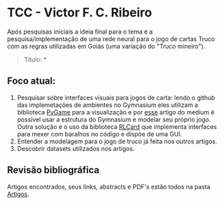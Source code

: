 # TCC - Victor F. C. Ribeiro
Após pesquisas iniciais a ideia final para o tema é a pesquisa/implementação de uma rede neural para o jogo de cartas Truco com as regras utilizadas em Goiás (uma variação do "Truco mineiro").

> Título: *

## Foco atual:
1. Pesquisar sobre interfaces visuais para jogos de carta: lendo o github das implemetações de ambientes no Gymnasium eles utilizam a biblioteca [PyGame](https://www.pygame.org/news) para a visualização e por [esse](https://medium.com/@CalebMBowyer/building-custom-reinforcement-learning-rl-environments-with-gym-336cd54c6b76) artigo do medium é possível usar a estrutura do Gymnasium e modelar seu próprio jogo. Outra solução é o uso da biblioteca [RLCard](https://rlcard.org/) que implementa interfaces para mexer com baralhos no código e dispõe de uma GUI.
2. Entender a modelagem para o jogo de truco já feita nos outros artigos.
3. Descobrir datasets utilizados nos artigos.

## Revisão bibliográfica
Artigos encontrados, seus links, abstracts e PDF's estão todos na pasta [Artigos](./artigos).
